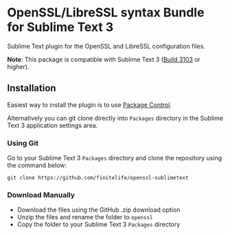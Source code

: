 # OpenSSL/LibreSSL syntax Bundle for Sublime Text 3

Sublime Text plugin for the OpenSSL and LibreSSL configuration files.

**Note**: This package is compatible with Sublime Text 3 ([Build 3103](http://www.sublimetext.com/blog/articles/sublime-text-3-build-3103) or higher).

## Installation

Easiest way to install the plugin is to use [Package Control](https://packagecontrol.io).

Alternatively you can git clone directly into `Packages` directory in the Sublime Text 3 application settings area.

### Using Git

Go to your Sublime Text 3 `Packages` directory and clone the repository using the command below:

    git clone https://github.com/finitelife/openssl-sublimetext

### Download Manually

* Download the files using the GitHub .zip download option
* Unzip the files and rename the folder to `openssl`
* Copy the folder to your Sublime Text 3 `Packages` directory
